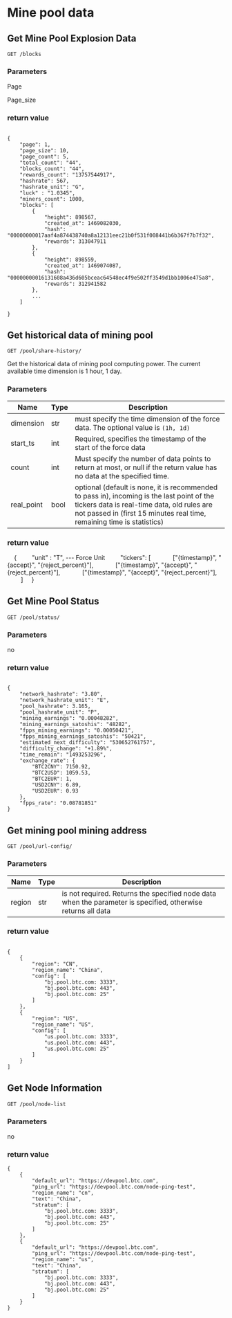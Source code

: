 # Mine pool data

## Get Mine Pool Explosion Data

`GET /blocks`

### Parameters

Page

Page_size

### return value

```

{
    "page": 1,
    "page_size": 10,
    "page_count": 5,
    "total_count": "44",
    "blocks_count": "44",
    "rewards_count": "13757544917",
    "hashrate": 567,
    "hashrate_unit": "G",
    "luck" : "1.0345",
    "miners_count": 1000,
    "blocks": [
        {
            "height": 898567,
            "created_at": 1469082030,
            "hash": "00000000017aaf4a874438740a8a12131eec21b0f531f008441b6b367f7b7f32",
            "rewards": 313047911
        },
        {
            "height": 898559,
            "created_at": 1469074087,
            "hash": "00000000016131608a436d605bceac64548ec4f9e502ff3549d1bb1006e475a8",
            "rewards": 312941582
        },
        ...
    ]

}

```

## Get historical data of mining pool

`GET /pool/share-history/`

Get the historical data of mining pool computing power. The current available time dimension is 1 hour, 1 day.

### Parameters

| Name | Type | Description |
|---|----|----|
|dimension|str|must specify the time dimension of the force data. The optional value is `(1h, 1d)`|
|start_ts|int|Required, specifies the timestamp of the start of the force data |
|count|int|Must specify the number of data points to return at most, or null if the return value has no data at the specified time.
|real_point|bool|optional (default is none, it is recommended to pass in), incoming is the last point of the tickers data is real-time data, old rules are not passed in (first 15 minutes real time, remaining time is statistics) |

### return value

    {
        "unit" : "T", --- Force Unit
        "tickers": [
            ["{timestamp}", "{accept}", "{reject_percent}"],
            ["{timestamp}", "{accept}", "{reject_percent}"],
            ["{timestamp}", "{accept}", "{reject_percent}"],
        ]
    }



## Get Mine Pool Status

`GET /pool/status/`


### Parameters

no

### return value


```

{
    "network_hashrate": "3.80",
    "network_hashrate_unit": "E",
    "pool_hashrate": 3.165,
    "pool_hashrate_unit": "P",
    "mining_earnings": "0.00048282",
    "mining_earnings_satoshis": "48282",
    "fpps_mining_earnings": "0.00050421",
    "fpps_mining_earnings_satoshis": "50421",
    "estimated_next_difficulty": "530652761757",
    "difficulty_change": "+1.89%",
    "time_remain": "1493253296",
    "exchange_rate": {
        "BTC2CNY": 7150.92,
        "BTC2USD": 1059.53,
        "BTC2EUR": 1,
        "USD2CNY": 6.89,
        "USD2EUR": 0.93
    },
    "fpps_rate": "0.08781851"
}

```

## Get mining pool mining address

`GET /pool/url-config/`


### Parameters

| Name | Type | Description |
|---|----|----|
|region|str| is not required. Returns the specified node data when the parameter is specified, otherwise returns all data |

### return value


```

{
    {
        "region": "CN",
        "region_name": "China",
        "config": [
            "bj.pool.btc.com: 3333",
            "bj.pool.btc.com: 443",
            "bj.pool.btc.com: 25"
        ]
    },
    {
        "region": "US",
        "region_name": "US",
        "config": [
            "us.pool.btc.com: 3333",
            "us.pool.btc.com: 443",
            "us.pool.btc.com: 25"
        ]
    }
]

```

## Get Node Information

`GET /pool/node-list`


### Parameters

no

### return value


```
{
    {
        "default_url": "https://devpool.btc.com",
        "ping_url": "https://devpool.btc.com/node-ping-test",
        "region_name": "cn",
        "text": "China",
        "stratum": [
            "bj.pool.btc.com: 3333",
            "bj.pool.btc.com: 443",
            "bj.pool.btc.com: 25"
        ]
    },
    {
        "default_url": "https://devpool.btc.com",
        "ping_url": "https://devpool.btc.com/node-ping-test",
        "region_name": "us",
        "text": "China",
        "stratum": [
            "bj.pool.btc.com: 3333",
            "bj.pool.btc.com: 443",
            "bj.pool.btc.com: 25"
        ]
    }
}

```